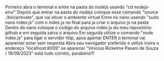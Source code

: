 Primeiro abra o terminal e entre na pasta do nodejs usando "cd nodejs-env/"
Depois que entrar na pasta do nodejs coloque esse comando "source ./bin/activate", que vai ativar o ambiente virtual
Entre no nano usando "sudo nano index.js" com o index.js no final para ja criar o arquivo js na pasta
Dentro do nano coloque o codigo do arquivo index.js do meu repositório github e em seguida salva o arquivo
Em seguida utilize o comando "node index.js" para ligar o servidor http, apos apertar ENTER o terminal vai aparentar estar sem resposta
Abra seu navegador preferido e utilize insira o endereço "localhost:8009"
se aparecer "Vinicius Rickelme Pavani de Souza / 19/09/2023" está tudo correto, parabéns!!!
